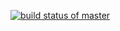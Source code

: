 [![build status of master](https://travis-ci.org/fitrepoz/SSW-567/HW04.svg?branch=master)](https://travis-ci.org/fitrepoz/SSW-567/HW04)
